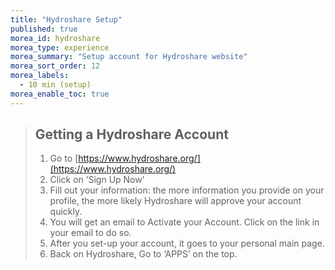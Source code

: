 ```yaml
---
title: "Hydroshare Setup"
published: true
morea_id: hydroshare
morea_type: experience
morea_summary: "Setup account for Hydroshare website"
morea_sort_order: 12
morea_labels:
  - 10 min (setup)
morea_enable_toc: true
---
```


> ## Getting a Hydroshare Account
>
> 1. Go to [https://www.hydroshare.org/](https://www.hydroshare.org/)
> 2. Click on ‘Sign Up Now’
> 3. Fill out your information: the more information you provide on your profile, the more likely Hydroshare will approve your account quickly.
> 4. You will get an email to Activate your Account. Click on the link in your email to do so.
> 5. After you set-up your account, it goes to your personal main page.
> 6. Back on Hydroshare, Go to ‘APPS’ on the top.
